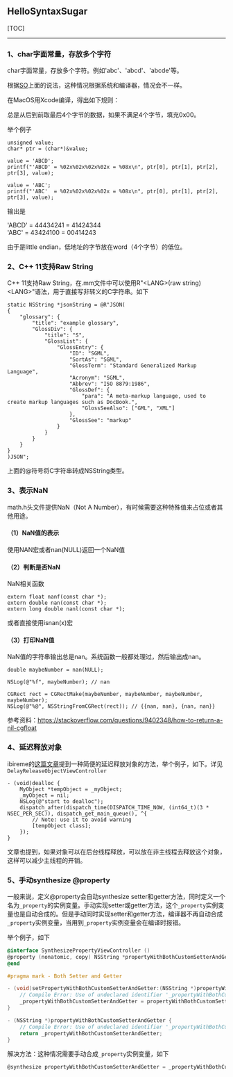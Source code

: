 ## HelloSyntaxSugar

[TOC]

---

### 1、char字面常量，存放多个字符

char字面常量，存放多个字符。例如'abc'、'abcd'、'abcde'等。

根据[SO](https://stackoverflow.com/questions/6944730/multiple-characters-in-a-character-constant)上面的说法，这种情况根据系统和编译器，情况会不一样。

在MacOS用Xcode编译，得出如下规则：

总是从后到前取最后4个字节的数据，如果不满足4个字节，填充0x00。

举个例子

```
unsigned value;
char* ptr = (char*)&value;

value = 'ABCD';
printf("'ABCD' = %02x%02x%02x%02x = %08x\n", ptr[0], ptr[1], ptr[2], ptr[3], value);
    
value = 'ABC';
printf("'ABC'  = %02x%02x%02x%02x = %08x\n", ptr[0], ptr[1], ptr[2], ptr[3], value);
```

输出是

'ABCD' = 44434241 = 41424344    
'ABC'  = 43424100 = 00414243

由于是little endian，低地址的字节放在word（4个字节）的低位。



### 2、C++ 11支持Raw String

C++ 11支持Raw String，在.mm文件中可以使用R"\<LANG\>(raw string)\<LANG\>"语法，用于直接写非转义的C字符串。如下

```
static NSString *jsonString = @R"JSON(
{
    "glossary": {
        "title": "example glossary",
        "GlossDiv": {
            "title": "S",
            "GlossList": {
                "GlossEntry": {
                    "ID": "SGML",
                    "SortAs": "SGML",
                    "GlossTerm": "Standard Generalized Markup Language",
                    "Acronym": "SGML",
                    "Abbrev": "ISO 8879:1986",
                    "GlossDef": {
                        "para": "A meta-markup language, used to create markup languages such as DocBook.",
                        "GlossSeeAlso": ["GML", "XML"]
                    },
                    "GlossSee": "markup"
                }
            }
        }
    }
}
)JSON";
```

上面的@符号将C字符串转成NSString类型。



### 3、表示NaN

math.h头文件提供NaN（Not A Number），有时候需要这种特殊值来占位或者其他用途。

#### （1）NaN值的表示

使用NAN宏或者nan(NULL)返回一个NaN值

#### （2）判断是否NaN

NaN相关函数

```
extern float nanf(const char *);
extern double nan(const char *);
extern long double nanl(const char *);
```

或者直接使用isnan(x)宏

#### （3）打印NaN值

NaN值的字符串输出总是nan。系统函数一般都处理过，然后输出成nan。

```
double maybeNumber = nan(NULL);
    
NSLog(@"%f", maybeNumber); // nan

CGRect rect = CGRectMake(maybeNumber, maybeNumber, maybeNumber, maybeNumber);
NSLog(@"%@", NSStringFromCGRect(rect)); // {{nan, nan}, {nan, nan}}
```
>
参考资料：https://stackoverflow.com/questions/9402348/how-to-return-a-nil-cgfloat



### 4、延迟释放对象

ibireme的[这篇文章](https://blog.ibireme.com/2015/11/12/smooth_user_interfaces_for_ios/)提到一种简便的延迟释放对象的方法，举个例子，如下。详见`DelayReleaseObjectViewController`

```
- (void)dealloc {
    MyObject *tempObject = _myObject;
    _myObject = nil;
    NSLog(@"start to dealloc");
    dispatch_after(dispatch_time(DISPATCH_TIME_NOW, (int64_t)(3 * NSEC_PER_SEC)), dispatch_get_main_queue(), ^{
        // Note: use it to avoid warning
        [tempObject class];
    });
}
```

文章也提到，如果对象可以在后台线程释放，可以放在非主线程去释放这个对象，这样可以减少主线程的开销。



### 5、手动synthesize @property

一般来说，定义@property会自动synthesize setter和getter方法，同时定义一个名为`_property`的实例变量。手动实现setter或getter方法，这个`_property`实例变量也是自动合成的。但是手动同时实现setter和getter方法，编译器不再自动合成`_property`实例变量，当用到`_property`实例变量会在编译时报错。

举个例子，如下

```objective-c
@interface SynthesizePropertyViewController ()
@property (nonatomic, copy) NSString *propertyWithBothCustomSetterAndGetter;
@end

#pragma mark - Both Setter and Getter

- (void)setPropertyWithBothCustomSetterAndGetter:(NSString *)propertyWithBothCustomSetterAndGetter {
    // Compile Error: Use of undeclared identifier '_propertyWithBothCustomSetterAndGetter'; did you mean 'propertyWithBothCustomSetterAndGetter'?
    _propertyWithBothCustomSetterAndGetter = propertyWithBothCustomSetterAndGetter;
}

- (NSString *)propertyWithBothCustomSetterAndGetter {
    // Compile Error: Use of undeclared identifier '_propertyWithBothCustomSetterAndGetter'
    return _propertyWithBothCustomSetterAndGetter;
}
```

解决方法：这种情况需要手动合成`_property`实例变量，如下

```objective-c
@synthesize propertyWithBothCustomSetterAndGetter = _propertyWithBothCustomSetterAndGetter;
```




